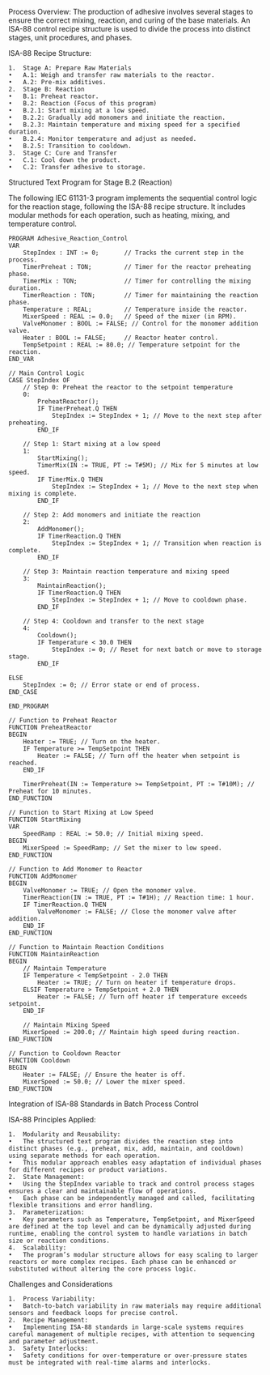 Process Overview:
The production of adhesive involves several stages to ensure the correct mixing, reaction, and curing of the base materials. An ISA-88 control recipe structure is used to divide the process into distinct stages, unit procedures, and phases.

ISA-88 Recipe Structure:

	1.	Stage A: Prepare Raw Materials
	•	A.1: Weigh and transfer raw materials to the reactor.
	•	A.2: Pre-mix additives.
	2.	Stage B: Reaction
	•	B.1: Preheat reactor.
	•	B.2: Reaction (Focus of this program)
	•	B.2.1: Start mixing at a low speed.
	•	B.2.2: Gradually add monomers and initiate the reaction.
	•	B.2.3: Maintain temperature and mixing speed for a specified duration.
	•	B.2.4: Monitor temperature and adjust as needed.
	•	B.2.5: Transition to cooldown.
	3.	Stage C: Cure and Transfer
	•	C.1: Cool down the product.
	•	C.2: Transfer adhesive to storage.

 Structured Text Program for Stage B.2 (Reaction)

The following IEC 61131-3 program implements the sequential control logic for the reaction stage, following the ISA-88 recipe structure. It includes modular methods for each operation, such as heating, mixing, and temperature control.
```
PROGRAM Adhesive_Reaction_Control
VAR
    StepIndex : INT := 0;       // Tracks the current step in the process.
    TimerPreheat : TON;         // Timer for the reactor preheating phase.
    TimerMix : TON;             // Timer for controlling the mixing duration.
    TimerReaction : TON;        // Timer for maintaining the reaction phase.
    Temperature : REAL;         // Temperature inside the reactor.
    MixerSpeed : REAL := 0.0;   // Speed of the mixer (in RPM).
    ValveMonomer : BOOL := FALSE; // Control for the monomer addition valve.
    Heater : BOOL := FALSE;     // Reactor heater control.
    TempSetpoint : REAL := 80.0; // Temperature setpoint for the reaction.
END_VAR

// Main Control Logic
CASE StepIndex OF
    // Step 0: Preheat the reactor to the setpoint temperature
    0:
        PreheatReactor();
        IF TimerPreheat.Q THEN
            StepIndex := StepIndex + 1; // Move to the next step after preheating.
        END_IF

    // Step 1: Start mixing at a low speed
    1:
        StartMixing();
        TimerMix(IN := TRUE, PT := T#5M); // Mix for 5 minutes at low speed.
        IF TimerMix.Q THEN
            StepIndex := StepIndex + 1; // Move to the next step when mixing is complete.
        END_IF

    // Step 2: Add monomers and initiate the reaction
    2:
        AddMonomer();
        IF TimerReaction.Q THEN
            StepIndex := StepIndex + 1; // Transition when reaction is complete.
        END_IF

    // Step 3: Maintain reaction temperature and mixing speed
    3:
        MaintainReaction();
        IF TimerReaction.Q THEN
            StepIndex := StepIndex + 1; // Move to cooldown phase.
        END_IF

    // Step 4: Cooldown and transfer to the next stage
    4:
        Cooldown();
        IF Temperature < 30.0 THEN
            StepIndex := 0; // Reset for next batch or move to storage stage.
        END_IF

ELSE
    StepIndex := 0; // Error state or end of process.
END_CASE

END_PROGRAM

// Function to Preheat Reactor
FUNCTION PreheatReactor
BEGIN
    Heater := TRUE; // Turn on the heater.
    IF Temperature >= TempSetpoint THEN
        Heater := FALSE; // Turn off the heater when setpoint is reached.
    END_IF

    TimerPreheat(IN := Temperature >= TempSetpoint, PT := T#10M); // Preheat for 10 minutes.
END_FUNCTION

// Function to Start Mixing at Low Speed
FUNCTION StartMixing
VAR
    SpeedRamp : REAL := 50.0; // Initial mixing speed.
BEGIN
    MixerSpeed := SpeedRamp; // Set the mixer to low speed.
END_FUNCTION

// Function to Add Monomer to Reactor
FUNCTION AddMonomer
BEGIN
    ValveMonomer := TRUE; // Open the monomer valve.
    TimerReaction(IN := TRUE, PT := T#1H); // Reaction time: 1 hour.
    IF TimerReaction.Q THEN
        ValveMonomer := FALSE; // Close the monomer valve after addition.
    END_IF
END_FUNCTION

// Function to Maintain Reaction Conditions
FUNCTION MaintainReaction
BEGIN
    // Maintain Temperature
    IF Temperature < TempSetpoint - 2.0 THEN
        Heater := TRUE; // Turn on heater if temperature drops.
    ELSIF Temperature > TempSetpoint + 2.0 THEN
        Heater := FALSE; // Turn off heater if temperature exceeds setpoint.
    END_IF

    // Maintain Mixing Speed
    MixerSpeed := 200.0; // Maintain high speed during reaction.
END_FUNCTION

// Function to Cooldown Reactor
FUNCTION Cooldown
BEGIN
    Heater := FALSE; // Ensure the heater is off.
    MixerSpeed := 50.0; // Lower the mixer speed.
END_FUNCTION
```

Integration of ISA-88 Standards in Batch Process Control

ISA-88 Principles Applied:

	1.	Modularity and Reusability:
	•	The structured text program divides the reaction step into distinct phases (e.g., preheat, mix, add, maintain, and cooldown) using separate methods for each operation.
	•	This modular approach enables easy adaptation of individual phases for different recipes or product variations.
	2.	State Management:
	•	Using the StepIndex variable to track and control process stages ensures a clear and maintainable flow of operations.
	•	Each phase can be independently managed and called, facilitating flexible transitions and error handling.
	3.	Parameterization:
	•	Key parameters such as Temperature, TempSetpoint, and MixerSpeed are defined at the top level and can be dynamically adjusted during runtime, enabling the control system to handle variations in batch size or reaction conditions.
	4.	Scalability:
	•	The program’s modular structure allows for easy scaling to larger reactors or more complex recipes. Each phase can be enhanced or substituted without altering the core process logic.

 Challenges and Considerations

	1.	Process Variability:
	•	Batch-to-batch variability in raw materials may require additional sensors and feedback loops for precise control.
	2.	Recipe Management:
	•	Implementing ISA-88 standards in large-scale systems requires careful management of multiple recipes, with attention to sequencing and parameter adjustment.
	3.	Safety Interlocks:
	•	Safety conditions for over-temperature or over-pressure states must be integrated with real-time alarms and interlocks.
